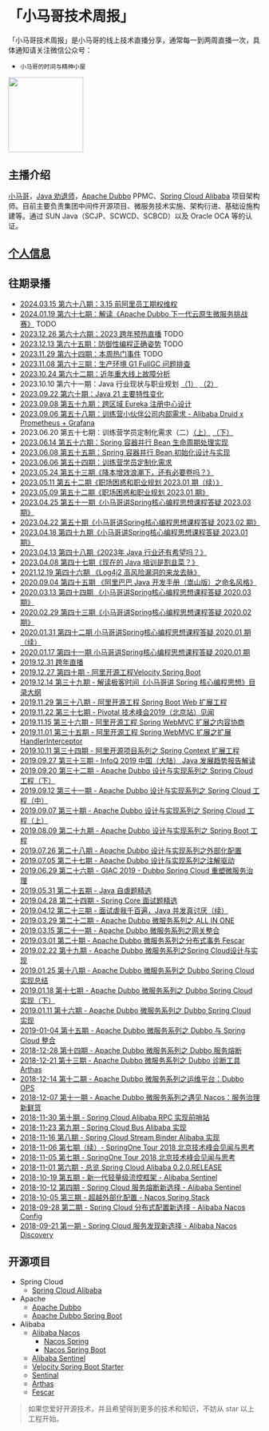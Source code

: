 # 「小马哥技术周报」

「小马哥技术周报」是小马哥的线上技术直播分享，通常每一到两周直播一次，具体通知请关注微信公众号：
- `小马哥的时间与精神小屋`

<img src="https://mercyblitz.github.io/books/thinking-in-spring-boot/assets/my_mp_qrcode.jpg" width="150" height="150" align="middle"></img>




## 主播介绍

[小马哥](https://mercyblitz.github.io/about/)，[Java 劝退师](https://www.douyu.com/mercyblitz)，[Apache Dubbo](https://dubbo.apache.org/) PPMC、[Spring Cloud Alibaba](https://github.com/spring-cloud-incubator/spring-cloud-alibaba) 项目架构师。目前主要负责集团中间件开源项目、微服务技术实施、架构衍进、基础设施构建等。通过 SUN Java（SCJP、SCWCD、SCBCD）以及 Oracle OCA 等的认证。



## [个人信息](https://mercyblitz.github.io/about/)


## 往期录播
- [2024.03.15 第六十八期：3.15 前阿里员工期权维权](https://www.bilibili.com/video/BV12z421f7qP)
- [2024.01.19 第六十七期：解读《Apache Dubbo 下一代云原生微服务挑战赛》](#) TODO
- [2023.12.26 第六十六期：2023 跨年预热直播](#) TODO
- [2023.12.13 第六十五期：防御性编程正确姿势](#) TODO
- [2023.11.29 第六十四期：本周热门事件](#) TODO
- [2023.11.08 第六十三期：生产环境 G1 FullGC 问题排查](https://www.bilibili.com/video/BV19j421d7ew)
- [2023.10.24 第六十二期：近年重大线上故障分析](https://www.bilibili.com/video/BV1kJ4m1h7pk)
- 2023.10.10 第六十一期：Java 行业现状与职业规划 [（1）](bilibili.com/video/BV12G41117MN) [（2）](bilibili.com/video/BV1Qg4y127gy)
- [2023.09.22 第六十期：Java 21 主要特性变化](https://www.bilibili.com/video/BV1z8411y7Kx)
- [2023.09.08 第五十九期：跨区域 Eureka 注册中心设计](bilibili.com/video/BV14z4y157oP)
- [2023.09.06 第五十八期：训练营小伙伴公司内部需求 - Alibaba Druid x Prometheus + Grafana](https://www.bilibili.com/video/BV1v94y1x7Lg)
- 2023.06.20 第五十七期：训练营学员定制化需求（二）[（上）](https://www.bilibili.com/video/BV1Zz4y1n7MM)  [（下）](https://www.bilibili.com/video/BV19a4y1w7wV) 
- [2023.06.14 第五十六期：Spring 容器并行 Bean 生命周期处理实现](https://www.bilibili.com/video/BV1RM4y1J7PY)
- [2023.06.08 第五十五期：Spring 容器并行 Bean 初始化设计与实现](https://www.bilibili.com/video/BV1fP411D7t6)
- [2023.06.06 第五十四期：训练营学员定制化需求](https://www.bilibili.com/video/BV1Gh4y1R7Fz)
- [2023.05.24 第五十三期《降本增效浪潮下，还有必要卷吗？》](https://www.bilibili.com/video/BV1Wk4y1x7b8)
- [2023.05.11 第五十二期《职场困惑和职业规划 2023.01 期（续）》](https://www.bilibili.com/video/BV1Nm4y1a7V1)
- [2023.05.09 第五十二期《职场困惑和职业规划 2023.01 期》](https://www.bilibili.com/video/BV1LL411h7cX)
- [2023.04.25 第五十一期《小马哥讲Spring核心编程思想课程答疑 2023.03 期》](https://www.bilibili.com/video/BV1XX4y1m7MV)
- [2023.04.22 第五十期《小马哥讲Spring核心编程思想课程答疑 2023.02 期》](https://www.bilibili.com/video/BV1ET411H7ys)
- [2023.04.18 第四十九期《小马哥讲Spring核心编程思想课程答疑 2023.01 期》](https://www.bilibili.com/video/BV1eV4y1o76B)
- [2023.04.13 第四十八期《2023年 Java 行业还有希望吗？》](https://www.bilibili.com/video/BV1Ws4y1d7tD)
- [2023.04.08 第四十七期《现在的 Java 培训是割韭菜？》](https://www.bilibili.com/video/BV1uv4y1E7Mw)
- [2021.12.19 第四十六期 《Log4j2 高风险漏洞的来龙去脉》](https://www.bilibili.com/video/BV1gE41137Xc)
- [2020.09.04 第四十五期 《阿里巴巴 Java 开发手册（嵩山版）之命名风格》](https://www.bilibili.com/video/BV1ZC4y1t7cy)
- [2020.03.13 第四十四期 《小马哥讲Spring核心编程思想课程答疑 2020.03 期》](https://www.bilibili.com/video/BV1gE41137Xc)
- [2020.02.29 第四十三期《小马哥讲Spring核心编程思想课程答疑 2020.02 期》](https://www.bilibili.com/video/BV1RE41177Yx)
- [2020.01.31 第四十二期 小马哥讲Spring核心编程思想课程答疑 2020.01 期（续）](https://www.bilibili.com/video/av86053609)
- [2020.01.17 第四十一期 小马哥讲Spring核心编程思想课程答疑 2020.01 期](https://www.bilibili.com/video/av86052453)
- [2019.12.31 跨年直播](https://segmentfault.com/ls/1650000021471857)
- [2019.12.27 第四十期   - 阿里开源工程Velocity Spring Boot](https://www.bilibili.com/video/av80903598)
- [2019.12.14 第三十九期 - 解读极客时间《小马哥讲 Spring 核心编程思想》目录大纲](https://www.bilibili.com/video/av79258535)
- [2019.11.29 第三十八期 - 阿里开源工程 Spring Boot Web 扩展工程](https://www.bilibili.com/video/av77491862)
- [2019.11.22 第三十七期 - Pivotal 技术峰会2019（北京站）见闻](https://www.bilibili.com/video/av76793947)
- [2019.11.15 第三十六期 - 阿里开源工程 Spring WebMVC 扩展之内容协商](https://www.bilibili.com/video/av75800062)
- [2019.11.01 第三十五期 - 阿里开源工程 Spring WebMVC 扩展之扩展 HandlerInterceptor](https://www.bilibili.com/video/av74195849)
- [2019.10.11 第三十四期 - 阿里开源项目系列之 Spring Context 扩展工程](https://www.bilibili.com/video/av70943964)
- [2019.09.27 第三十三期 - InfoQ 2019 中国（大陆） Java 发展趋势报告解读](https://www.bilibili.com/video/av69203663)
- [2019.09.20 第三十二期 - Apache Dubbo 设计与实现系列之 Spring Cloud 工程（下）](https://www.bilibili.com/video/av68453823)
- [2019.09.12 第三十一期 - Apache Dubbo 设计与实现系列之 Spring Cloud 工程（中）](https://www.bilibili.com/video/av67520312)
- [2019.09.07 第三十期   - Apache Dubbo 设计与实现系列之 Spring Cloud 工程（上）](https://www.bilibili.com/video/av66869726)
- [2019.08.09 第二十九期 - Apache Dubbo 设计与实现系列之 Spring Boot 工程](https://www.bilibili.com/video/av63033885)
- [2019.07.26 第二十八期 - Apache Dubbo 设计与实现系列之外部化配置](https://www.bilibili.com/video/av60919327)
- [2019.07.05 第二十七期 - Apache Dubbo 设计与实现系列之注解驱动](https://www.bilibili.com/video/av58004178)
- [2019.06.29 第二十六期 - GIAC 2019 - Dubbo Spring Cloud 重塑微服务治理](https://www.bilibili.com/video/av57421314)
- [2019.05.31 第二十五期 - Java 自虐题精选](https://www.bilibili.com/video/av54202244)
- [2019.04.28 第二十四期 - Spring Core 面试题精选](https://www.bilibili.com/video/av50576322)
- [2019.04.12 第二十三期 - 面试虐我千百遍，Java 并发真讨厌（续）](https://www.bilibili.com/video/av49124110)
- [2019.03.29 第二十二期 - Apache Dubbo 微服务系列之 ALL IN ONE](https://www.bilibili.com/video/av47712354)
- [2019.03.15 第二十一期 - Apache Dubbo 微服务系列之网关整合](https://www.bilibili.com/video/av46476226)
- [2019.03.01 第二十期 - Apache Dubbo 微服务系列之分布式事务 Fescar](https://www.bilibili.com/video/av45098855/)
- [2019.02.22 第十九期 - Apache Dubbo 微服务系列之Spring Cloud设计与实现](https://www.bilibili.com/video/av44423093)
- [2019.01.25 第十八期 - Apache Dubbo 微服务系列之 Dubbo Spring Cloud 实现总结](https://www.bilibili.com/video/av41832154)
- [2019.01.18 第十七期 - Apache Dubbo 微服务系列之 Dubbo Spring Cloud 实现（下）](https://www.bilibili.com/video/av41107520)
- [2019.01.11 第十六期 - Apache Dubbo 微服务系列之 Dubbo Spring Cloud 实现](https://www.bilibili.com/video/av40513576)
- [2019-01-04 第十五期 - Apache Dubbo 微服务系列之 Dubbo 与 Spring Cloud 整合](https://www.bilibili.com/video/av39934592)
- [2018-12-28 第十四期 - Apache Dubbo 微服务系列之 Dubbo 服务熔断](https://www.bilibili.com/video/av39265068)
- [2018-12-21 第十三期 - Apache Dubbo 微服务系列之 Dubbo 诊断工具Arthas](https://www.bilibili.com/video/av38706424)
- [2018-12-14 第十二期 - Apache Dubbo 微服务系列之运维平台：Dubbo OPS](https://www.bilibili.com/video/av38171797)
- [2018-12-07 第十一期 - Apache Dubbo 微服务系列之遇见 Nacos：服务治理新鲜货](https://www.bilibili.com/video/av37654812)
- [2018-11-30 第十期 - Spring Cloud Alibaba RPC 实现前哨站](https://www.bilibili.com/video/av37235663)
- [2018-11-23 第九期 - Spring Cloud Bus Alibaba 实现](https://www.bilibili.com/video/av36616156)
- [2018-11-16 第八期 - Spring Cloud Stream Binder Alibaba 实现](https://www.bilibili.com/video/av36114167)
- [2018-11-06 第七期（续）- SpringOne Tour 2018 北京技术峰会见闻与思考](https://www.bilibili.com/video/av35456227)
- [2018-11-05 第七期 - SpringOne Tour 2018 北京技术峰会见闻与思考](https://www.bilibili.com/video/av35455242)
- [2018-11-01 第六期 - 总览 Spring Cloud Alibaba 0.2.0.RELEASE](https://www.bilibili.com/video/av35093260)
- [2018-10-19 第五期 - 新一代轻量级流控框架 - Alibaba Sentinel](https://www.bilibili.com/video/av34192135)
- [2018-10-12 第四期 - Spring Cloud 服务熔断新选择 - Alibaba Sentinel](https://www.bilibili.com/video/av33707793)
- [2018-10-05 第三期 - 超越外部化配置 - Nacos Spring Stack](https://www.bilibili.com/video/av33216900)
- [2018-09-28 第二期 - Spring Cloud 分布式配置新选择 - Alibaba Nacos Config](https://www.bilibili.com/video/av32723734)
- [2018-09-21 第一期 - Spring Cloud 服务发现新选择 - Alibaba Nacos Discovery](https://www.bilibili.com/video/av32191103)



## 开源项目

- Spring Cloud
  - [Spring Cloud Alibaba](https://github.com/spring-cloud-incubator/spring-cloud-alibaba)
- Apache
    - [Apache Dubbo](https://github.com/apache/incubator-dubbo)
    - [Apache Dubbo Spring Boot](https://github.com/apache/incubator-dubbo-spring-boot-project) 
- Alibaba
    - [Alibaba Nacos](https://github.com/alibaba/nacos)
        - [Nacos Spring](https://github.com/nacos-group/nacos-spring-project)
        - [Nacos Spring Boot](https://github.com/nacos-group/nacos-spring-boot-project)
    - [Alibaba Sentinel](https://github.com/alibaba/Sentinel)
    - [Velocity Spring Boot Starter](https://github.com/alibaba/velocity-spring-boot-project)
    - [Sentinal](https://github.com/alibaba/sentinel)
    - [Arthas](https://github.com/alibaba/arthas)
    - [Fescar](https://github.com/alibaba/fescar)

> 如果您爱好开源技术，并且希望得到更多的技术和知识，不妨从 star 以上工程开始。
